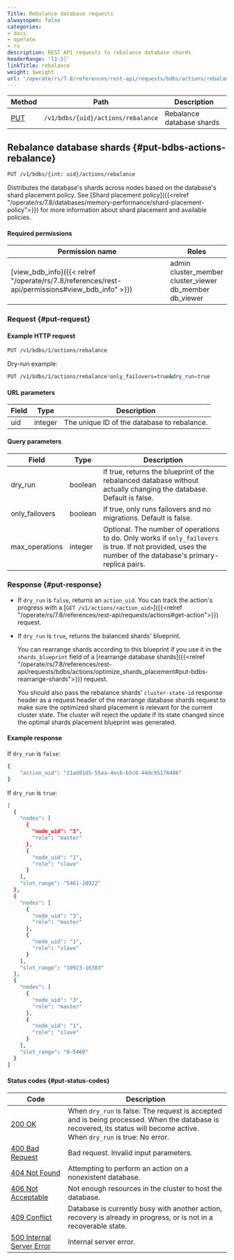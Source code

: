 ```yaml
---
Title: Rebalance database requests
alwaysopen: false
categories:
- docs
- operate
- rs
description: REST API requests to rebalance database shards
headerRange: '[1-2]'
linkTitle: rebalance
weight: $weight
url: '/operate/rs/7.8/references/rest-api/requests/bdbs/actions/rebalance/'
---
```


| Method | Path | Description |
|--------|------|-------------|
| [PUT](#put-bdbs-actions-rebalance) | `/v1/bdbs/{uid}/actions/rebalance` | Rebalance database shards |

## Rebalance database shards {#put-bdbs-actions-rebalance}

```sh
PUT /v1/bdbs/{int: uid}/actions/rebalance
```

Distributes the database's shards across nodes based on the database's shard placement policy. See [Shard placement policy]({{<relref "/operate/rs/7.8/databases/memory-performance/shard-placement-policy">}}) for more information about shard placement and available policies.

#### Required permissions

| Permission name | Roles |
|-----------------|-------|
| [view_bdb_info]({{< relref "/operate/rs/7.8/references/rest-api/permissions#view_bdb_info" >}}) | admin<br />cluster_member<br />cluster_viewer<br />db_member<br />db_viewer |

### Request {#put-request}

#### Example HTTP request

```sh
PUT /v1/bdbs/1/actions/rebalance
```

Dry-run example:

```sh
PUT /v1/bdbs/1/actions/rebalance?only_failovers=true&dry_run=true
```

#### URL parameters

| Field | Type | Description |
|-------|------|-------------|
| uid | integer | The unique ID of the database to rebalance. |

#### Query parameters

| Field | Type | Description |
|-------|------|-------------|
| dry_run | boolean | If true, returns the blueprint of the rebalanced database without actually changing the database. Default is false. |
| only_failovers | boolean | If true, only runs failovers and no migrations. Default is false. |
| max_operations | integer | Optional. The number of operations to do. Only works if `only_failovers` is true. If not provided, uses the number of the database's primary-replica pairs. |

### Response {#put-response}

- If `dry_run` is `false`, returns an `action_uid`. You can track the action's progress with a [`GET /v1/actions/<action_uid>`]({{<relref "/operate/rs/7.8/references/rest-api/requests/actions#get-action">}}) request.

- If `dry_run` is `true`, returns the balanced shards' blueprint.

  You can rearrange shards according to this blueprint if you use it in the `shards_blueprint` field of a [rearrange database shards]({{<relref "/operate/rs/7.8/references/rest-api/requests/bdbs/actions/optimize_shards_placement#put-bdbs-rearrange-shards">}}) request.
  
  You should also pass the rebalance shards' `cluster-state-id` response header as a request header of the rearrange database shards request to make sure the optimized shard placement is relevant for the current cluster state. The cluster will reject the update if its state changed since the optimal shards placement blueprint was generated.

#### Example response

If `dry_run` is `false`:

```sh
{
    "action_uid": "21ad01d5-55aa-4ec6-b5c0-44dc95176486"
}
```

If `dry_run` is `true`:

```sh
[
  {
    "nodes": [
      {
        "node_uid": "3",
        "role": "master"
      },
      {
        "node_uid": "1",
        "role": "slave"
      }
    ],
    "slot_range": "5461-10922"
  },
  {
    "nodes": [
      {
        "node_uid": "3",
        "role": "master"
      },
      {
        "node_uid": "1",
        "role": "slave"
      }
    ],
    "slot_range": "10923-16383"
  },
  {
    "nodes": [
      {
        "node_uid": "3",
        "role": "master"
      },
      {
        "node_uid": "1",
        "role": "slave"
      }
    ],
    "slot_range": "0-5460"
  }
]
```

#### Status codes {#put-status-codes}

| Code | Description |
|------|-------------|
| [200 OK](https://www.rfc-editor.org/rfc/rfc9110.html#name-200-ok) | When `dry_run` is false: The request is accepted and is being processed. When the database is recovered, its status will become active.<br />When `dry_run` is true: No error. |
| [400 Bad Request](https://www.rfc-editor.org/rfc/rfc9110.html#name-400-bad-request) | Bad request. Invalid input parameters. |
| [404 Not Found](https://www.rfc-editor.org/rfc/rfc9110.html#name-404-not-found) | Attempting to perform an action on a nonexistent database. |
| [406 Not Acceptable](https://www.rfc-editor.org/rfc/rfc9110.html#name-406-not-acceptable) | Not enough resources in the cluster to host the database. |
| [409 Conflict](https://www.rfc-editor.org/rfc/rfc9110.html#name-409-conflict) | Database is currently busy with another action, recovery is already in progress, or is not in a recoverable state. |
| [500 Internal Server Error](https://www.rfc-editor.org/rfc/rfc9110.html#name-500-internal-server-error) | Internal server error. |
